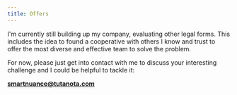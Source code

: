 ```yaml
---
title: Offers
---
```


I'm currently still building up my company, evaluating other legal forms. This
includes the idea to found a cooperative with others I know and trust to offer
the most diverse and effective team to solve the problem.

For now, please just get into contact with me to discuss your interesting
challenge and I could be helpful to tackle it:

**smartnuance@tutanota.com**
